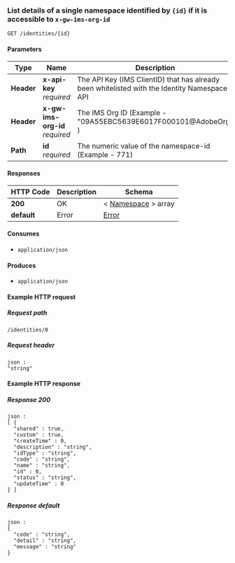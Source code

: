 
<a name="listnamespacebyid"></a>
### List details of a single namespace identified by `{id}` if it is accessible to `x-gw-ims-org-id`
```
GET /identities/{id}
```


#### Parameters

|Type|Name|Description|Schema|
|---|---|---|---|
|**Header**|**x-api-key**  <br>*required*|The API Key (IMS ClientID) that has already been whitelisted with the Identity Namespace API|string|
|**Header**|**x-gw-ims-org-id**  <br>*required*|The IMS Org ID (Example - "09A55EBC5639E6017F000101@AdobeOrg" )|string|
|**Path**|**id**  <br>*required*|The numeric value of the namespace-id (Example - 771)|integer|


#### Responses

|HTTP Code|Description|Schema|
|---|---|---|
|**200**|OK|< [Namespace](../definitions/Namespace.md#namespace) > array|
|**default**|Error|[Error](../definitions/Error.md#error)|


#### Consumes

* `application/json`


#### Produces

* `application/json`


#### Example HTTP request

##### Request path
```
/identities/0
```


##### Request header
```
json :
"string"
```


#### Example HTTP response

##### Response 200
```
json :
[ {
  "shared" : true,
  "custom" : true,
  "createTime" : 0,
  "description" : "string",
  "idType" : "string",
  "code" : "string",
  "name" : "string",
  "id" : 0,
  "status" : "string",
  "updateTime" : 0
} ]
```


##### Response default
```
json :
{
  "code" : "string",
  "detail" : "string",
  "message" : "string"
}
```



